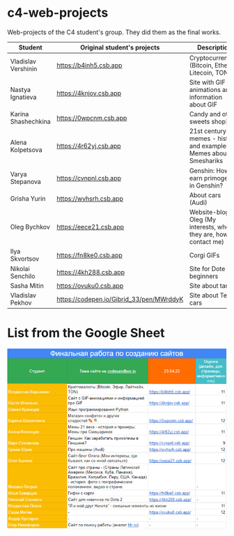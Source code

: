 # c4-web-projects
Web-projects of the C4 student's group. They did them as the final works. 

|Student|  Original student's projects      | Description
|----------- | ----------- | ----------- 
|Vladislav Vershinin|https://b4inh5.csb.app| Cryptocurrencies (Bitcoin, Ether, Litecoin, TON)|
|Nastya Ignatieva|https://4knjov.csb.app| Site with GIF animations and information about GIF
|Karina Shashechkina|https://0wpcnm.csb.app| Candy and other sweets shop🍬🍭
|Alena Kolpetsova|https://4r62yj.csb.app| 21st century memes - history and examples; Memes about Smeshariks
|Varya Stepanova|https://cvnpnl.csb.app| Genshin: How to earn primogems in Genshin?
|Grisha Yurin|https://wvhsrh.csb.app|About cars (Audi)
|Oleg Bychkov|https://eece21.csb.app|Website-blog of Oleg (My interests, where they are, how to contact me)
|Ilya Skvortsov|https://fn8ke0.csb.app|Corgi GIFs
|Nikolai Senchilo|https://4kh288.csb.app|Site for Dote 2 beginners
|Sasha Mitin|https://ovuku0.csb.app|Site about tanks
|Vladislav Pekhov|https://codepen.io/Gibrid_33/pen/MWrddyK|Site about Tesla cars
<h1>List from the Google Sheet</h1>

![Nice works!](/images/sheets.png)